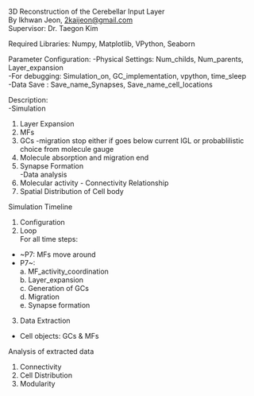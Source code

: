 3D Reconstruction of the Cerebellar Input Layer<br/>
By Ikhwan Jeon, 2kaijeon@gmail.com<br/>
Supervisor: Dr. Taegon Kim<br/>

Required Libraries:
Numpy, Matplotlib, VPython, Seaborn

Parameter Configuration:
-Physical Settings: Num_childs, Num_parents, Layer_expansion<br/>
-For debugging: Simulation_on, GC_implementation, vpython, time_sleep<br/>
-Data Save : Save_name_Synapses, Save_name_cell_locations<br/>

Description:<br/>
-Simulation<br/>
1. Layer Expansion<br/>
2. MFs<br/>
3. GCs -migration stop either if goes below current IGL or probablilistic choice from molecule gauge<br/>
4. Molecule absorption and migration end<br/>
5. Synapse Formation<br/>
-Data analysis<br/>
1. Molecular activity - Connectivity Relationship<br/>
2. Spatial Distribution of Cell body

Simulation Timeline<br/>
1. Configuration<br/>
2. Loop<br/>
For all time steps:<br/>
- ~P7: MFs move around<br/>
- P7~: <br/>
 a. MF_activity_coordination<br/>
 b. Layer_expansion<br/>
 c. Generation of GCs<br/>
 d. Migration<br/>
 e. Synapse formation<br/>
3. Data Extraction
 - Cell objects: GCs & MFs

Analysis of extracted data
1. Connectivity
2. Cell Distribution
3. Modularity